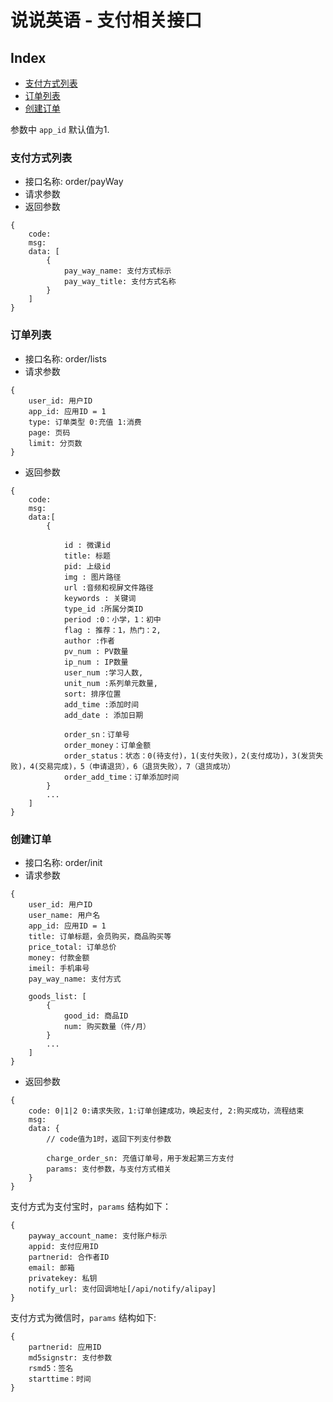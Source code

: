 # 说说英语 - 支付相关接口

## Index
- [支付方式列表](#支付方式列表)
- [订单列表](#订单列表)
- [创建订单](#创建订单)

参数中 `app_id` 默认值为1.

### 支付方式列表
- 接口名称: order/payWay
- 请求参数
- 返回参数
```
{
    code:
    msg: 
    data: [
        {
            pay_way_name: 支付方式标示
            pay_way_title: 支付方式名称
        }
    ]
}
```

### 订单列表
- 接口名称: order/lists
- 请求参数
```
{
    user_id: 用户ID
    app_id: 应用ID = 1
    type: 订单类型 0:充值 1:消费
    page: 页码
    limit: 分页数
}
```
- 返回参数
```
{
    code: 
    msg: 
    data:[
        {
            
            id : 微课id
            title: 标题
            pid: 上级id
            img : 图片路径
            url :音频和视屏文件路径
            keywords : 关键词
            type_id :所属分类ID
            period :0：小学，1：初中
            flag : 推荐：1，热门：2,
            author :作者
            pv_num : PV数量
            ip_num : IP数量
            user_num :学习人数,
            unit_num :系列单元数量,
            sort: 排序位置
            add_time :添加时间
            add_date : 添加日期
            
            order_sn：订单号
            order_money：订单金额
            order_status：状态：0(待支付)，1(支付失败)，2(支付成功)，3(发货失败)，4(交易完成)，5（申请退货），6（退货失败），7（退货成功）
            order_add_time：订单添加时间
        }
        ...
    ]
}
```

### 创建订单
- 接口名称: order/init
- 请求参数
```
{
    user_id: 用户ID
    user_name: 用户名
    app_id: 应用ID = 1
    title: 订单标题，会员购买，商品购买等
    price_total: 订单总价
    money: 付款金额
    imeil: 手机串号
    pay_way_name: 支付方式
    
    goods_list: [
        {
            good_id: 商品ID
            num: 购买数量（件/月）
        }
        ...
    ]
}
```
- 返回参数
```
{
    code: 0|1|2 0:请求失败，1:订单创建成功，唤起支付, 2:购买成功，流程结束
    msg: 
    data: {
        // code值为1时，返回下列支付参数
        
        charge_order_sn: 充值订单号，用于发起第三方支付
        params: 支付参数，与支付方式相关
    }
}
```
支付方式为支付宝时，`params` 结构如下：
```
{
    payway_account_name: 支付账户标示
    appid: 支付应用ID
    partnerid: 合作者ID
    email: 邮箱
    privatekey: 私钥
    notify_url: 支付回调地址[/api/notify/alipay]
}
```
支付方式为微信时，`params` 结构如下:
```
{
    partnerid: 应用ID
    md5signstr: 支付参数
    rsmd5：签名
    starttime：时间
}
```